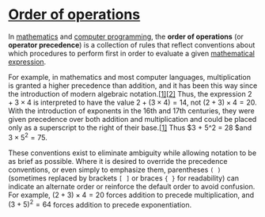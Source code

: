 # [Order of operations](https://en.wikipedia.org/wiki/Order_of_operations)

In [mathematics](https://en.wikipedia.org/wiki/Mathematics) and [computer programming](https://en.wikipedia.org/wiki/Computer_programming), the **order of operations** (or **operator precedence**) is a collection of rules that reflect conventions about which procedures to perform first in order to evaluate a given [mathematical expression](https://en.wikipedia.org/wiki/Expression_(mathematics)).

For example, in mathematics and most computer languages, multiplication is granted a higher precedence than addition, and it has been this way since the introduction of modern algebraic notation.[[1\]](https://en.wikipedia.org/wiki/Order_of_operations#cite_note-Bronstein_1987-1)[[2\]](https://en.wikipedia.org/wiki/Order_of_operations#cite_note-2) Thus, the expression $2 + 3 × 4$ is interpreted to have the value $2 + (3 × 4) = 14$, not $(2 + 3) × 4 = 20.$ With the introduction of exponents in the 16th and 17th centuries, they were given precedence over both addition and multiplication and could be placed only as a superscript to the right of their base.[[1\]](https://en.wikipedia.org/wiki/Order_of_operations#cite_note-Bronstein_1987-1) Thus $3 + 5^2 = 28 $and $3 × 5^2 = 75$.

These conventions exist to eliminate ambiguity while allowing notation to be as brief as possible. Where it is desired to override the precedence conventions, or even simply to emphasize them, parentheses `( )` (sometimes replaced by brackets `[ ]` or braces `{ }` for readability) can indicate an alternate order or reinforce the default order to avoid confusion. For example, $(2 + 3) × 4 = 20$ forces addition to precede multiplication, and $(3 + 5)^2 = 64$ forces addition to precede exponentiation.

